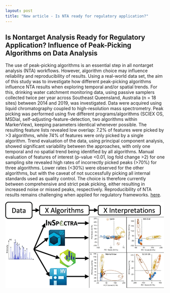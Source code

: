 ```yaml
---
layout: post
title: "New article - Is NTA ready for regulatory application?"
---
```


## Is Nontarget Analysis Ready for Regulatory Application? Influence of Peak-Picking Algorithms on Data Analysis

The use of peak-picking algorithms is an essential step in all nontarget analysis (NTA) workflows. However, algorithm choice may influence reliability and reproducibility of results. Using a real-world data set, the aim of this study was to investigate how different peak-picking algorithms influence NTA results when exploring temporal and/or spatial trends. For this, drinking water catchment monitoring data, using passive samplers collected twice per year across Southeast Queensland, Australia (n = 18 sites) between 2014 and 2019, was investigated. Data were acquired using liquid chromatography coupled to high-resolution mass spectrometry. Peak picking was performed using five different programs/algorithms (SCIEX OS, MSDial, self-adjusting-feature-detection, two algorithms within MarkerView), keeping parameters identical whenever possible. The resulting feature lists revealed low overlap: 7.2% of features were picked by >3 algorithms, while 74% of features were only picked by a single algorithm. Trend evaluation of the data, using principal component analysis, showed significant variability between the approaches, with only one temporal and no spatial trend being identified by all algorithms. Manual evaluation of features of interest (p-value <0.01, log fold change >2) for one sampling site revealed high rates of incorrectly picked peaks (>70%) for three algorithms. Lower rates (<30%) were observed for the other algorithms, but with the caveat of not successfully picking all internal standards used as quality control. The choice is therefore currently between comprehensive and strict peak picking, either resulting in increased noise or missed peaks, respectively. Reproducibility of NTA results remains challenging when applied for regulatory frameworks. [here](https://pubs.acs.org/doi/10.1021/acs.analchem.3c03003).

![Graphical Abstract](https://github.com/EMCMS/emcms/blob/gh-pages/assets/img/TOC_NTA_Reg.png?raw=true)
